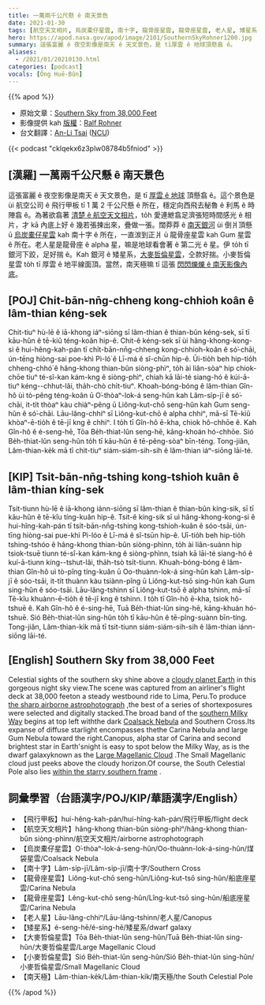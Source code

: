 ```yaml
---
title: 一萬兩千公尺懸 ê 南天景色
date: 2021-01-30
tags: [航空天文相片, 烏炭橐仔星雲, 南十字, 龍骨座星雲, 龍骨座星雲, 老人星, 矮星系, 大麥哲倫星雲, 小麥哲倫星雲, 南天極]
hero: https://apod.nasa.gov/apod/image/2101/SouthernSkyRohner1200.jpg
summary: 這張富麗 ê 夜空影像是南天 ê 天文景色，是 tī厚雲 ê 地球頂懸翕 ê。
aliases:
  - /2021/01/20210130.html
categories: [podcast]
vocals: [Ông Huē-Bûn]
---
```


{{% apod %}}

- 原始文章：[Southern Sky from 38,000 Feet](https://apod.nasa.gov/apod/ap210130.html)
- 影像提供 kah [版權](https://apod.nasa.gov/apod/lib/about_apod.html#srapply)：[Ralf Rohner](https://www.instagram.com/skypointer2000/)
- 台文翻譯：[An-Li Tsai](mailto:thianbun.taigi@gmail.com) ([NCU](https://www.astro.ncu.edu.tw))

{{< podcast "cklqekx6z3plw08784b5fniod" >}}

## [漢羅] 一萬兩千公尺懸 ê 南天景色

這張富麗 ê 夜空影像是南天 ê 天文景色，是 tī [厚雲 ê 地球](https://www.nasa.gov/image-feature/cloudy-earth) 頂懸翕 ê。這个景色是 ùi 航空公司 ê 飛行甲板 tī 1 萬 2 千公尺懸 ê 所在，穩定向西飛去秘魯 ê 利馬 ê 時陣翕 ê。為著欲翕著 [清楚 ê 航空天文相片](https://www.flickr.com/photos/skypointer2000/50869832177/)，to̍h 愛連紲翕足濟張短時間感光 ê 相片，才 kā 內底上好 ê 幾若張揀出來，疊做一張。闊莽莽 ê [南天銀河](https://apod.nasa.gov/apod/ap170821.html) ùi 倒爿頂懸 ū [烏炭橐仔星雲](https://oneminuteastronomer.com/2036/coalsack-nebula/) kah 南十字 ê 所在，一直湠到正爿 ū 龍骨座星雲 kah Gum 星雲 ê 所在。老人星是龍骨座 ê alpha 星，嘛是地球看會著 ê 第二光 ê 星。伊 to̍h tī 銀河下跤，足好揣 ê。Kah 銀河 ê 矮星系，[大麥哲倫星雲](https://en.wikipedia.org/wiki/Galaxies_in_fiction#Large_Magellanic_Cloud)，仝款好揣。小麥哲倫星雲 to̍h tī 厚雲 ê 地平線面頂。當然，南天極嘛 tī 這張 [閃閃爍爍 ê 南天影像內底](https://apod.tw/daily/20210101/)。

## [POJ] Chi̍t-bān-nn̄g-chheng kong-chhioh koân ê lâm-thian kéng-sek

Chit-tiuⁿ hù-lē ê iā-khong iáⁿ-siōng sī lâm-thian ê thian-bûn kéng-sek, sī tī kāu-hûn ê tē-kiû téng-koân hip-ê. Chit-ê kéng-sek sī ùi hâng-khong-kong-si ê hui-hêng-kah-pán tī chi̍t-bān-nn̄g-chheng kong-chhioh-koân ê só͘-chāi, ún-tēng hiòng-sai poe-khì Pì-ló͘ ê Lī-má ê sî-chūn hip-ê. Ūi-tio̍h beh hip-tio̍h chheng-chhó͘ ê hâng-khong thian-bûn siòng-phìⁿ, to̍h ài liân-sòaⁿ hip chiok-chōe tiuⁿ té-sî-kan kám-kng ê siòng-phìⁿ, chiah kā lāi-té siang-hó ê kúi-ā-tiuⁿ kéng--chhut-lâi, tha̍h-chò chi̍t-tiuⁿ. Khoah-bóng-bóng ê lâm-thian Gîn-hô ùi tò-pêng téng-koân ū O͘-thòaⁿ-lok-á seng-hûn kah Lâm-si̍p-jī ê só͘-chāi, it-ti̍t thòaⁿ kàu chiàⁿ-pêng ū Liông-kut-chō seng-hûn kah Gum seng-hûn ê só͘-chāi. Lāu-lâng-chhiⁿ sī Liông-kut-chō ê alpha chhiⁿ, mā-sī Tē-kiû khòaⁿ-ē-tio̍h ê tē-jī kng ê chhiⁿ. I to̍h tī Gîn-hô ē-kha, chiok hô-chhōe ê. Kah Gîn-hô ê é-seng-hē, Tōa Be̍h-thiat-lûn seng-hē, kāng-khoán hó-chhōe. Sió Be̍h-thiat-lûn seng-hûn to̍h tī kāu-hûn ê tē-pêng-sòaⁿ bīn-téng. Tong-jiân, Lâm-thian-ke̍k mā tī chit-tiuⁿ siám-siám-sih-sih ê lâm-thian iáⁿ-siōng lāi-té.

## [KIP] Tsi̍t-bān-nn̄g-tshing kong-tshioh kuân ê lâm-thian kíng-sek

Tsit-tiunn hù-lē ê iā-khong iánn-siōng sī lâm-thian ê thian-bûn kíng-sik, sī tī kāu-hûn ê tē-kîu tíng-kuân hip-ê. Tsit-ê kíng-sik sī uì hâng-khong-kong-si ê hui-hîng-kah-pán tī tsi̍t-bān-nn̄g-tshing kong-tshioh-kuân ê sóo-tsāi, ún-tīng hiòng-sai pue-khì Pì-lóo ê Lī-má ê sî-tsūn hip-ê. Uī-tio̍h beh hip-tio̍h tshing-tshóo ê hâng-khong thian-bûn siòng-phìnn, to̍h ài liân-suànn hip tsiok-tsuē tiunn té-sî-kan kám-kng ê siòng-phìnn, tsiah kā lāi-té siang-hó ê kuí-ā-tiunn kíng--tshut-lâi, tha̍h-tsò tsi̍t-tiunn. Khuah-bóng-bóng ê lâm-thian Gîn-hô uì tò-pîng tíng-kuân ū Oo-thuànn-lok-á sing-hûn kah Lâm-si̍p-jī ê sóo-tsāi, it-ti̍t thuànn kàu tsiànn-pîng ū Liông-kut-tsō sing-hûn kah Gum sing-hûn ê sóo-tsāi. Lāu-lâng-tshinn sī Liông-kut-tsō ê alpha tshinn, mā-sī Tē-kîu khuànn-ē-tio̍h ê tē-jī kng ê tshinn. I to̍h tī Gîn-hô ē-kha, tsiok hô-tshuē ê. Kah Gîn-hô ê é-sing-hē, Tuā Be̍h-thiat-lûn sing-hē, kāng-khuán hó-tshuē. Sió Be̍h-thiat-lûn sing-hûn to̍h tī kāu-hûn ê tē-pîng-suànn bīn-tíng. Tong-jiân, Lâm-thian-ki̍k mā tī tsit-tiunn siám-siám-sih-sih ê lâm-thian iánn-siōng lāi-té.

## [English] Southern Sky from 38,000 Feet 

Celestial sights of the southern sky shine above a [cloudy planet Earth](https://www.nasa.gov/image-feature/cloudy-earth) in this gorgeous night sky view.The scene was captured from an airliner's flight deck at 38,000 feeton a steady westbound ride to Lima, Peru.To produce [the sharp airborne astrophotograph](https://www.flickr.com/photos/skypointer2000/50869832177/) ,the best of a series of shortexposures were selected and digitally stacked.The broad band of the [southern Milky Way](https://apod.nasa.gov/apod/ap170821.html) begins at top left withthe dark [Coalsack Nebula](https://oneminuteastronomer.com/2036/coalsack-nebula/) and Southern Cross.Its expanse of diffuse starlight encompasses thethe Carina Nebula and large Gum Nebula toward the right.Canopus, alpha star of Carina and second brightest star in Earth'snight is easy to spot below the Milky Way, as is the dwarf galaxyknown as the [Large Magellanic Cloud](https://en.wikipedia.org/wiki/Galaxies_in_fiction#Large_Magellanic_Cloud) .The Small Magellanic cloud just peeks above the cloudy horizon.Of course, the South Celestial Pole also lies [within the starry southern frame](https://apod.nasa.gov/apod/ap210101.html) .

## 詞彙學習（台語漢字/POJ/KIP/華語漢字/English）

- 【飛行甲板】hui-hêng-kah-pán/hui-hîng-kah-pán/飛行甲板/flight deck
- 【航空天文相片】hâng-khong thian-bûn siòng-phìⁿ/hâng-khong thian-bûn siòng-phìnn/航空天文相片/airborne astrophotograph
- 【烏炭橐仔星雲】O͘-thòaⁿ-lok-á-seng-hûn/Oo-thuànn-lok-á-sing-hûn/煤袋星雲/Coalsack Nebula
- 【南十字】Lâm-si̍p-jī/Lâm-si̍p-jī/南十字/Southern Cross
- 【龍骨座星雲】Liông-kut-chō seng-hûn/Liông-kut-tsō sing-hûn/船底座星雲/Carina Nebula
- 【龍骨座星雲】Lêng-kut-chō seng-hûn/Lîng-kut-tsō sing-hûn/船底座星雲/Carina Nebula
- 【老人星】Lāu-lâng-chhiⁿ/Lāu-lâng-tshinn/老人星/Canopus
- 【矮星系】é-seng-hē/é-sing-hē/矮星系/dwarf galaxy
- 【大麥哲倫星雲】Tōa Be̍h-thiat-lûn seng-hûn/Tuā Be̍h-thiat-lûn sing-hûn/大麥哲倫星雲/Large Magellanic Cloud
- 【小麥哲倫星雲】Sió Be̍h-thiat-lûn seng-hûn/Sió Be̍h-thiat-lûn sing-hûn/小麥哲倫星雲/Small Magellanic Cloud
- 【南天極】Lâm-thian-ke̍k/Lâm-thian-ki̍k/南天極/the South Celestial Pole

{{% /apod %}}
